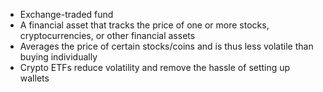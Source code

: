 - Exchange-traded fund
- A financial asset that tracks the price of one or more stocks, cryptocurrencies, or other financial assets
- Averages the price of certain stocks/coins and is thus less volatile than buying individually
- Crypto ETFs reduce volatility and remove the hassle of setting up wallets